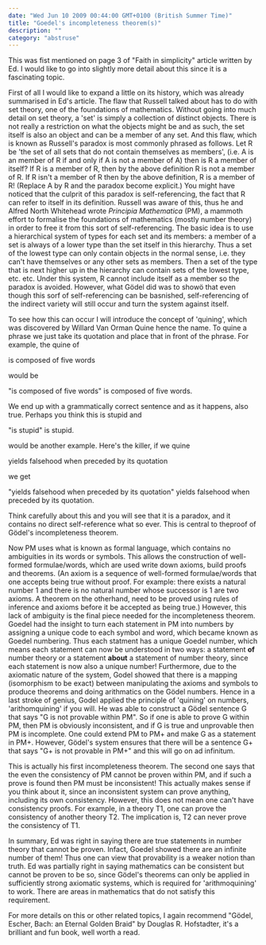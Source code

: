 ```yaml
---
date: "Wed Jun 10 2009 00:44:00 GMT+0100 (British Summer Time)"
title: "Goedel's incompleteness theorem(s)"
description: ""
category: "abstruse"
---
```

This was fist mentioned on page 3 of "Faith in simplicity" article written by Ed. I would like to go into slightly more detail about this since it is a fascinating topic.

  
First of all I would like to expand a little on its history, which was already summarised in Ed's article. The flaw that Russell talked about has to do with set theory, one of the foundations of mathematics. Without going into much detail on set theory, a 'set' is simply a collection of distinct objects. There is not really a restriction on what the objects might be and as such, the set itself is also an object and can be a member of any set. And this flaw, which is known as Russell's paradox is most commonly phrased as follows. Let R be 'the set of all sets that do not contain themselves as members', (i.e. A is an member of R if and only if A is not a member of A) then is R a member of itself? If R is a member of R, then by the above definition R is not a member of R. If R isn't a member of R then by the above definition, R is a member of R! (Replace A by R and the paradox become explicit.) You might have noticed that the culprit of this paradox is self-referencing, the fact that R can refer to itself in its definition. Russell was aware of this, thus he and Alfred North Whitehead wrote _Principia Mathematica_ (PM), a mammoth effort to formalise the foundations of mathematics (mostly number theory) in order to free it from this sort of self-referencing. The basic idea is to use a hierarchical system of types for each set and its members: a member of a set is always of a lower type than the set itself in this hierarchy. Thus a set of the lowest type can only contain objects in the normal sense, i.e. they can't have themselves or any other sets as members. Then a set of the type that is next higher up in the hierarchy can contain sets of the lowest type, etc. etc. Under this system, R cannot include itself as a member so the paradox is avoided. However, what Gödel did was to showö that even though this sorf of self-referencing can be basnished, self-referencing of the indirect variety will still occur and turn the system against itself.  
  
To see how this can occur I will introduce the concept of 'quining', which was discovered by Willard Van Orman Quine hence the name. To quine a phrase we just take its quotation and place that in front of the phrase. For example, the quine of  
  
is composed of five words  
  
would be  
  
"is composed of five words" is composed of five words.  
  
We end up with a grammatically correct sentence and as it happens, also true. Perhaps you think this is stupid and  
  
"is stupid" is stupid.  
  
would be another example. Here's the killer, if we quine  
  
yields falsehood when preceded by its quotation  
  
we get  
  
"yields falsehood when preceded by its quotation" yields falsehood when preceded by its quotation.  
  
Think carefully about this and you will see that it is a paradox, and it contains no direct self-reference what so ever. This is central to theproof of Gödel's incompleteness theorem.  
  
Now PM uses what is known as formal language, which contains no ambiguities in its words or symbols. This allows the construction of well-formed formulae/words, which are used write down axioms, build proofs and theorems. (An axiom is a sequence of well-formed formulae/words that one accepts being true without proof. For example: there exists a natural number 1 and there is no natural number whose successor is 1 are two axioms. A theorem on the otherhand, need to be proved using rules of inference and axioms before it be accepted as being true.) However, this lack of ambiguity is the final piece needed for the incompleteness theorem. Goedel had the insight to turn each statement in PM into numbers by assigning a unique code to each symbol and word, which became known as Goedel numbering. Thus each statment has a unique Goedel number, which means each statement can now be understood in two ways: a statement **of** number theory or a statement **about** a statement of number theory, since each statement is now also a unique number! Furthermore, due to the axiomatic nature of the system, Godel showed that there is a mapping (isomorphism to be exact) between manipulating the axioms and symbols to produce theorems and doing arithmatics on the Gödel numbers. Hence in a last stroke of genius, Godel applied the principle of 'quining' on numbers, 'arithomquining' if you will. He was able to construct a Gödel sentence G that says "G is not provable within PM". So if one is able to prove G within PM, then PM is obviously inconsistent, and if G is true and unprovable then PM is incomplete. One could extend PM to PM+ and make G as a statement in PM+. However, Gödel's system ensures that there will be a sentence G+ that says "G+ is not provable in PM+" and this will go on ad infinitum.  
  
This is actually his first incompleteness theorem. The second one says that the even the consistency of PM cannot be proven within PM, and if such a prove is found then PM must be inconsistent! This actually makes sense if you think about it, since an inconsistent system can prove anything, including its own consistency. However, this does not mean one can't have consistency proofs. For example, in a theory T1, one can prove the consistency of another theory T2. The implication is, T2 can never prove the consistency of T1.  
  
In summary, Ed was right in saying there are true statements in number theory that cannot be proven. Infact, Goedel showed there are an infinite number of them! Thus one can view that provability is a weaker notion than truth. Ed was partially right in saying mathematics can be consistent but cannot be proven to be so, since Gödel's theorems can only be applied in sufficiently strong axiomatic systems, which is required for 'arithmoquining' to work. There are areas in mathematics that do not satisfy this requirement.  
  
For more details on this or other related topics, I again recommend "Gödel, Escher, Bach: an Eternal Golden Braid" by Douglas R. Hofstadter, it's a brilliant and fun book, well worth a read.